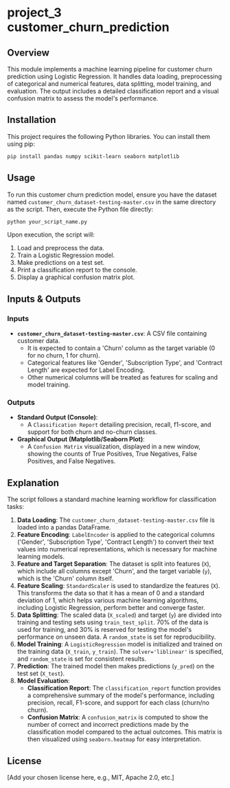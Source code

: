 # project_3 customer_churn_prediction

## Overview

This module implements a machine learning pipeline for customer churn prediction using Logistic Regression. It handles data loading, preprocessing of categorical and numerical features, data splitting, model training, and evaluation. The output includes a detailed classification report and a visual confusion matrix to assess the model's performance.

## Installation

This project requires the following Python libraries. You can install them using pip:

```bash
pip install pandas numpy scikit-learn seaborn matplotlib
```

## Usage

To run this customer churn prediction model, ensure you have the dataset named `customer_churn_dataset-testing-master.csv` in the same directory as the script. Then, execute the Python file directly:

```bash
python your_script_name.py
```

Upon execution, the script will:
1. Load and preprocess the data.
2. Train a Logistic Regression model.
3. Make predictions on a test set.
4. Print a classification report to the console.
5. Display a graphical confusion matrix plot.

## Inputs & Outputs

### Inputs

*   **`customer_churn_dataset-testing-master.csv`**: A CSV file containing customer data.
    *   It is expected to contain a 'Churn' column as the target variable (0 for no churn, 1 for churn).
    *   Categorical features like 'Gender', 'Subscription Type', and 'Contract Length' are expected for Label Encoding.
    *   Other numerical columns will be treated as features for scaling and model training.

### Outputs

*   **Standard Output (Console)**:
    *   A `Classification Report` detailing precision, recall, f1-score, and support for both churn and no-churn classes.
*   **Graphical Output (Matplotlib/Seaborn Plot)**:
    *   A `Confusion Matrix` visualization, displayed in a new window, showing the counts of True Positives, True Negatives, False Positives, and False Negatives.

## Explanation

The script follows a standard machine learning workflow for classification tasks:

1.  **Data Loading**: The `customer_churn_dataset-testing-master.csv` file is loaded into a pandas DataFrame.
2.  **Feature Encoding**: `LabelEncoder` is applied to the categorical columns ('Gender', 'Subscription Type', 'Contract Length') to convert their text values into numerical representations, which is necessary for machine learning models.
3.  **Feature and Target Separation**: The dataset is split into features (`X`), which include all columns except 'Churn', and the target variable (`y`), which is the 'Churn' column itself.
4.  **Feature Scaling**: `StandardScaler` is used to standardize the features (`X`). This transforms the data so that it has a mean of 0 and a standard deviation of 1, which helps various machine learning algorithms, including Logistic Regression, perform better and converge faster.
5.  **Data Splitting**: The scaled data (`X_scaled`) and target (`y`) are divided into training and testing sets using `train_test_split`. 70% of the data is used for training, and 30% is reserved for testing the model's performance on unseen data. A `random_state` is set for reproducibility.
6.  **Model Training**: A `LogisticRegression` model is initialized and trained on the training data (`X_train`, `y_train`). The `solver='liblinear'` is specified, and `random_state` is set for consistent results.
7.  **Prediction**: The trained model then makes predictions (`y_pred`) on the test set (`X_test`).
8.  **Model Evaluation**:
    *   **Classification Report**: The `classification_report` function provides a comprehensive summary of the model's performance, including precision, recall, F1-score, and support for each class (churn/no churn).
    *   **Confusion Matrix**: A `confusion_matrix` is computed to show the number of correct and incorrect predictions made by the classification model compared to the actual outcomes. This matrix is then visualized using `seaborn.heatmap` for easy interpretation.

## License

[Add your chosen license here, e.g., MIT, Apache 2.0, etc.]